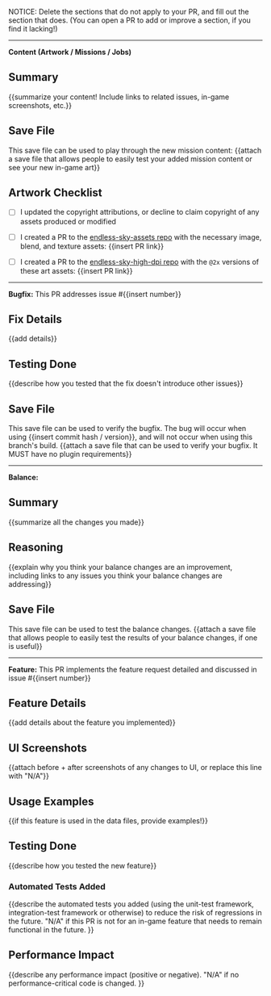 NOTICE: Delete the sections that do not apply to your PR, and fill out the section that does.
(You can open a PR to add or improve a section, if you find it lacking!)

----------------------
**Content (Artwork / Missions / Jobs)**

## Summary
{{summarize your content! Include links to related issues, in-game screenshots, etc.}}

## Save File
This save file can be used to play through the new mission content:
{{attach a save file that allows people to easily test your added mission content or see your new in-game art}}

## Artwork Checklist
 - [ ] I updated the copyright attributions, or decline to claim copyright of any assets produced or modified
 - [ ] I created a PR to the [endless-sky-assets repo](https://github.com/endless-sky/endless-sky-assets) with the necessary image, blend, and texture assets: {{insert PR link}}
 - [ ] I created a PR to the [endless-sky-high-dpi repo](https://github.com/endless-sky/endless-sky-high-dpi) with the `@2x` versions of these art assets: {{insert PR link}}


-----------------------
**Bugfix:** This PR addresses issue #{{insert number}}

## Fix Details
{{add details}}

## Testing Done
{{describe how you tested that the fix doesn't introduce other issues}}

## Save File
This save file can be used to verify the bugfix. The bug will occur when using {{insert commit hash / version}}, and will not occur when using this branch's build.
{{attach a save file that can be used to verify your bugfix. It MUST have no plugin requirements}}


-----------------------
**Balance:**

## Summary
{{summarize all the changes you made}}

## Reasoning
{{explain why you think your balance changes are an improvement, including links to any issues you think your balance changes are addressing}}

## Save File
This save file can be used to test the balance changes.
{{attach a save file that allows people to easily test the results of your balance changes, if one is useful}}


-----------------------
**Feature:** This PR implements the feature request detailed and discussed in issue #{{insert number}}

## Feature Details
{{add details about the feature you implemented}}

## UI Screenshots
{{attach before + after screenshots of any changes to UI, or replace this line with "N/A"}}

## Usage Examples
{{if this feature is used in the data files, provide examples!}}

## Testing Done
{{describe how you tested the new feature}}

### Automated Tests Added
{{describe the automated tests you added (using the unit-test framework, integration-test framework or otherwise) to reduce the risk of regressions in the future. "N/A" if this PR is not for an in-game feature that needs to remain functional in the future. }}

## Performance Impact
{{describe any performance impact (positive or negative). "N/A" if no performance-critical code is changed. }}
